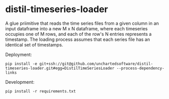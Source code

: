 # distil-timeseries-loader

A glue priimitive that reads the time series files from a given column in an input dataframe into a new M x N dataframe, where each timeseries occupies one of M rows, and each of the row's N entries represents a timestamp. The loading process assumes that each series file has an identical set of timestamps.

Deployment:

```shell
pip install -e git+ssh://git@github.com/unchartedsoftware/distil-timeseries-loader.git#egg=DistilTimeSeriesLoader --process-dependency-links
```

Development:

```shell
pip install -r requirements.txt
```
